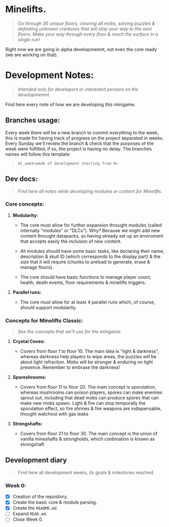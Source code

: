 # Minelifts.
> *Go through 30 unique floors, clearing all mobs, solving puzzles & defeating unknown creatures that will stop your way to the next floors. Make your way through every floor & reach the surface in a single run!*

Right now we are going in alpha developmemnt, not even the core ready (we are working on that).

# Development Notes:
> *Intended only for developers or interested persons on the developmenmt.*

Find here every note of how we are developing this minigame.

## Branches usage:

Every week there will be a new branch to commit everything to the week, this is made for having track of progress on the project separated in weeks. Every Sunday we'll review the branch & check that the purposes of the week were fulfilled, if so, the project is having no delay. The branches names will follow this template:

> `ml_week<week of development starting from 0>`


## Dev docs:
> *Find here all notes while developing modules or content for Minelifts.*

### Core concepts:

1. **Modularity:**
   - The core must allow for further expansion throught modules (called internally "modules" or "DLCs"). Why? Because we might add new content throught datapacks, so having already set up an enviroment that accepts easily the inclusion of new content.

   - All modules should have some basic tasks, like declaring their name, description & skull ID (which corresponds to the display part) & the size that it will require (chunks to preload to generate, erase & manage floors).

   - The core should have basic functions to manage player count, health, death events, floor requirements & minelifts triggers.

2. **Parallel runs:**
   - The core must allow for at least 4 parallel runs which, of course, should support modularity.


### Concepts for Minelifts Classic:
> *See the concepts that we'll use for the minigame.*

1. **Crystal Coves:**
   - Covers from floor 1 to floor 10. The main idea is "light & darkness", whereas darkness help players to wipe areas, the puzzles will be about light refraction. Mobs will be stronger & enduring on light presence. Remember to embrase the darkness!

2. **Sporeshrooms:**
   - Covers from floor 11 to floor 20. The main concept is sporulation, whereas mushrooms can poison players, spores can make enemies sprout out, including that dead mobs can produce spores that can make new mobs spawn. Light & fire can stop temporally the sporulation effect, so fire shrines & fire weapons are indispensable, thought watchout with gas leaks 

3. **Strongshafts:**
   - Covers from floor 21 to floor 30. The main concept is the union of vanilla mineshafts & strongholds, which conbination is known as strongshaft


## Development diary
> Find here all development weeks, its goals & milestones reached.

### Week 0:
- [X] Creation of the repository.
- [X] Create the basic core & module parsing.
- [X] Create the `README.md`.
- [ ] Expand `READ.md`.
- [ ] Close Week 0.
